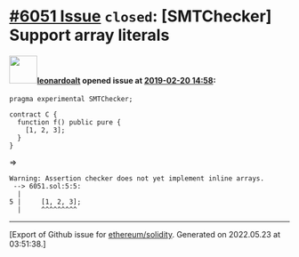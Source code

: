 # [\#6051 Issue](https://github.com/ethereum/solidity/issues/6051) `closed`: [SMTChecker] Support array literals

#### <img src="https://avatars.githubusercontent.com/u/504195?u=ce2facd14af9fd474ebff49f0d44891f56f7500f&v=4" width="50">[leonardoalt](https://github.com/leonardoalt) opened issue at [2019-02-20 14:58](https://github.com/ethereum/solidity/issues/6051):

```
pragma experimental SMTChecker;

contract C {
  function f() public pure {
    [1, 2, 3];
  }
}
```

=>

```
Warning: Assertion checker does not yet implement inline arrays.
 --> 6051.sol:5:5:
  |
5 |     [1, 2, 3];
  |     ^^^^^^^^^
```




-------------------------------------------------------------------------------



[Export of Github issue for [ethereum/solidity](https://github.com/ethereum/solidity). Generated on 2022.05.23 at 03:51:38.]
